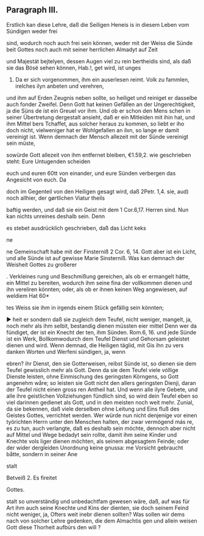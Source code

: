 
<!-- Seite 342 -->
Paragraph  III.
---------------

Erstlich kan diese Lehre, daß die Seiligen Heneis is in diesem Leben vom Súndigen weder frei

sind, wodurch noch auch frei sein können, weder mit der Weiss die Sünde beit Gottes noch auch mit seiner herrlichen Almadyt auf Zeit

und Majestát bejtelyen, dessen Augen viel zu rein bertheidis sind, als daß sie das Bösë sehen können, Hab.!, get wird, ist unges

1. Da er sich vorgenommen, ihm ein auserlesen reimt. Volk zu fammlen, irelches ilyn anbeten und verehren,

und ihm auf Erden Zeugnis neben sollte, so heiliget und reiniget er dasselbe auch fonder Zweifel. Denn Gott hat keinen Gefällen an der Ungerechtigkeit, ja die Süns de ist ein Greuel vor ihm. Und ob er schon den Mens schen in seiner Übertretung dergestalt ansieht, daß er ein Mitleiden mit ihin hat, und ihm Mittel bers Tchaffet, aus solcher heraus zu kommen, so liebt er iho doch nicht, vielweniger hat er Wohlgefallen an ilıın, so lange er damit vereinigt
 ist. Wenn demnach der Mensch allezeit mit der Sünde vereinigt
 sein müste,

sowürde Gott allezeit von ihm entfernet bleiben, €1.59,2. wie geschrieben  steht: Eure Untugenden scheiden

euch und euren 60tt von einander, und eure Sünden verbergen das Angesicht von euch. Da

doch im Gegenteil von den Heiligen gesagt wird, daß 2Petr. 1,4. sie, aud) noch allhier, der gørtlichen Viatur theils

baftig werden, und daß sie ein Geist mit dem 1 Cor.6,17. Herren sind. Nun kan nichts unreines deshalb sein. Denn

es stebet ausdrücklich geschrieben, daß das Licht keks

ne
<!-- Seite 343 -->
ne Gemeinschaft habe mit der Finsterniß 2 Cor. 6, 14. Gott aber ist ein Licht, und alle Sünde ist auf gewisse Marie Sinsterniß. Was kan demnach der Weisheit Gottes zu großerer

. Verkleines rung und Beschmißung gereichen, als ob er ermangelt hátte, ein Mittel zu bereiten, wodurch ihm seine fina der vollkommen dienen und ihn vereliren könnten; oder, als ob er ihnen keinen Weg angewiesen, auf weldiem Hat 60*

tes Weiss sie ihm in irgends einem Stück gefällig sein könnten;

► heit er sondern daß sie zugleich dem Teufel, nicht weniger, mangelt, ja, noch mehr als ihm selbit, bestandig dienen müssten eier mittel Denn wer da fündiget, der ist ein Knecht der ten, ihm Sünden. Rom.6, 16. und jede Sünde ist ein Werk, Bollkomwodurch dem Teufel Dienst und Gehorsam geleistet dienen und wird. Wenn demnad, die Heiligen täglid, mit Gis ihn zu vers danken Worten und Werfeni sündigen, ja, wenn

ebren? ihr Dienst, den sie Gotterweisen, reibst Sünde ist, so dienen sie dem Teufel gewisslich mehr als Gott. Denn da sie dem Teufel viele vóllige Dienste leisten, ohne Einmischung des geringsten Körngens, so Gott angenehm wåre; so leisten sie Gott nicht den allers geringsten Dienji, daran der Teufel nicht einen gross ren Antheil hat. Und wenn alle ilyre Gebete, und alle ihre geistlichen Vollziehungen fündlich sind, so wird dein Teufel eben so viel darinnen gedienet als Gott, und in den meisten noch weit mehr. Zunial, da sie bekennen, daß viele derselben ohne Leitung und Eins fluß des Geistes Gottes, verrichtet werden. Wer würde nun nicht denjenige vor einen työrichten Herrn unter den Menschen halten, der zwar vermögend más re, es zu tun, auch verlangte, daß es deshalb sein möchte, dennoch aber nicht auf Mittel und Wege bedadyt sein rollte, damit ihm seine Kinder und Knechte vols liger dienen möchten, als seinem abgesagtem Feinde; oder der wider dergleiden Unordnung keine gnussa: me Vorsicht gebraucht båtte, sondern in seiner Ane

stalt

 Betveiß 2.
Es fireitet

Gottes.
<!-- Seite 344 -->
stalt so unverständig und unbedachtfam gewesen wäre, daß, auf was für Art ihm auch seine Knechte und Kins der dienten, sie doch seinem Feind nicht weniger, ja, Ofters weit inebr dienen sollten? Was sollen wir dems nach von solcher Lehre gedenken, die dem Almachtis gen und allein weisen Gott diese Thorheit aufbúrs den will ?

